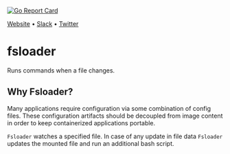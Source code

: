 [![Go Report Card](https://goreportcard.com/badge/github.com/appscode/fsloader)](https://goreportcard.com/report/github.com/appscode/fsloader)

[Website](https://appscode.com) • [Slack](https://slack.appscode.com) • [Twitter](https://twitter.com/AppsCodeHQ)

# fsloader
Runs commands when a file changes.

## Why Fsloader?
Many applications require configuration via some combination of config files. These configuration artifacts
should be decoupled from image content in order to keep containerized applications portable.

`Fsloader` watches a specified file. In case of any update in file data `Fsloader` updates the mounted file and run an additional bash script.
